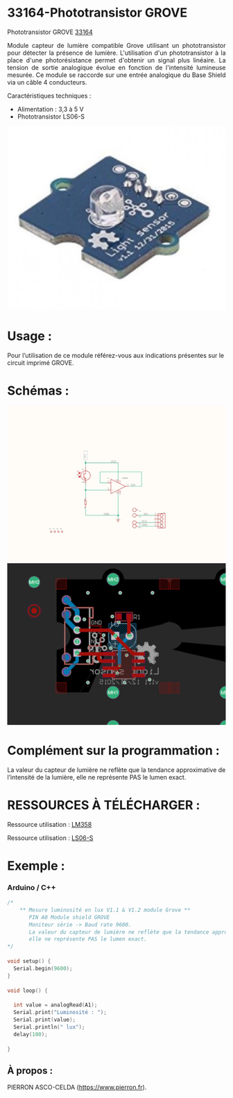 # 33164-Phototransistor GROVE

Phototransistor GROVE [33164](https://www.pierron.fr/phototransistor-grove.html)

<div style="text-align: justify">Module capteur de lumière compatible Grove utilisant un phototransistor pour détecter la présence de lumière. L'utilisation d'un phototransistor à la place d'une photorésistance permet d'obtenir un signal plus linéaire. La tension de sortie analogique évolue en fonction de l'intensité lumineuse mesurée. Ce module se raccorde sur une entrée analogique du Base Shield via un câble 4 conducteurs.</div>

Caractéristiques techniques :
- Alimentation : 3,3 à 5 V
- Phototransistor LS06-S

![L-33164](/img/L-33164.jpg)

# Usage :
Pour l’utilisation de ce module référez-vous aux indications présentes sur le circuit imprimé GROVE.

# Schémas :

![SCH-33164](/img/SCH-33164.jpg)
![BRD-33164](/img/BRD-33164.jpg)

# Complément sur la programmation :

La valeur du capteur de lumière ne reflète que la tendance approximative de l’intensité de la lumière, elle ne représente PAS le lumen exact.       

# RESSOURCES À TÉLÉCHARGER :

Ressource utilisation : [LM358](https://github.com/pierron-asco-celda/33132-Haut-parleur_Amplificateur_GROVE/blob/main/src/Datasheet_LM386.pdf)

Ressource utilisation : [LS06-S](https://github.com/pierron-asco-celda/33132-Haut-parleur_Amplificateur_GROVE/blob/main/src/Datasheet_LM386.pdf)

# Exemple :
### Arduino / C++
```cpp
/*
    ** Mesure luminosité en lux V1.1 & V1.2 module Grove **
       PIN A0 Module shield GROVE
       Moniteur série -> Baud rate 9600.
       La valeur du capteur de lumière ne reflète que la tendance approximative de l’intensité de la lumière, 
       elle ne représente PAS le lumen exact.
*/

void setup() {
  Serial.begin(9600);
}

void loop() {

  int value = analogRead(A1);
  Serial.print("Luminosité : ");
  Serial.print(value);
  Serial.println(" lux");
  delay(100);

}
```
## À propos :

PIERRON ASCO-CELDA (https://www.pierron.fr).
